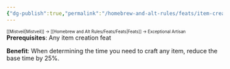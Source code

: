 ```yaml
---
{"dg-publish":true,"permalink":"/homebrew-and-alt-rules/feats/item-creation-feats/exceptional-artisan/"}
---
```


<sup><sup>[[Mistveil\|Mistveil]] → [[Homebrew and Alt Rules/Feats/Feats\|Feats]] → Exceptional Artisan</sup></sup> 
**Prerequisites**: Any item creation feat

**Benefit**: When determining the time you need to craft any item, reduce the base time by 25%.
